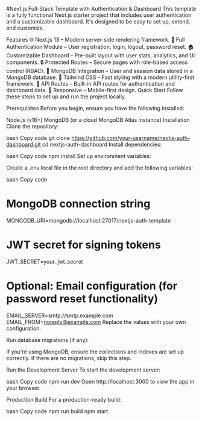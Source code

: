 #Next.js Full-Stack Template with Authentication & Dashboard
This template is a fully functional Next.js starter project that includes user authentication and a customizable dashboard. It's designed to be easy to set up, extend, and customize.

Features
🌐 Next.js 13 – Modern server-side rendering framework.
🔑 Full Authentication Module – User registration, login, logout, password reset.
🏠 Customizable Dashboard – Pre-built layout with user stats, analytics, and UI components.
🔒 Protected Routes – Secure pages with role-based access control (RBAC).
💾 MongoDB Integration – User and session data stored in a MongoDB database.
🎨 Tailwind CSS – Fast styling with a modern utility-first framework.
🚀 API Routes – Built-in API routes for authentication and dashboard data.
📱 Responsive – Mobile-first design.
Quick Start
Follow these steps to set up and run the project locally.

Prerequisites
Before you begin, ensure you have the following installed:

Node.js (v16+)
MongoDB (or a cloud MongoDB Atlas instance)
Installation
Clone the repository:

bash
Copy code
git clone https://github.com/your-username/nextjs-auth-dashboard.git
cd nextjs-auth-dashboard
Install dependencies:

bash
Copy code
npm install
Set up environment variables:

Create a .env.local file in the root directory and add the following variables:

bash
Copy code
# MongoDB connection string
MONGODB_URI=mongodb://localhost:27017/nextjs-auth-template

# JWT secret for signing tokens
JWT_SECRET=your_jwt_secret

# Optional: Email configuration (for password reset functionality)
EMAIL_SERVER=smtp://smtp.example.com
EMAIL_FROM=noreply@example.com
Replace the values with your own configuration.

Run database migrations (if any):

If you're using MongoDB, ensure the collections and indexes are set up correctly. If there are no migrations, skip this step.

Run the Development Server
To start the development server:

bash
Copy code
npm run dev
Open http://localhost:3000 to view the app in your browser.

Production Build
For a production-ready build:

bash
Copy code
npm run build
npm start
